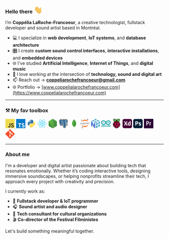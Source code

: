 ### Hello there <img src='https://github.com/Copp31/Copp31/blob/main/waving.gif' width='30px'>


I’m **Coppélia LaRoche-Francoeur**, a creative technologist, fullstack developer and sound artist based in Montréal.

- 💻 I specialize in **web development**, **IoT systems**, and **database architecture**
- 🎛️ I create **custom sound control interfaces**, **interactive installations**, and **embedded devices**
- 🌐 I’ve studied **Artificial Intelligence**, **Internet of Things**, and **digital music**
- 🎨 I love working at the intersection of **technology, sound and digital art**
- 📫 Reach out → **coppeliarochefrancoeur@gmail.com**
- 🌐 Portfolio → [www.coppelialarochefrancoeur.com](https://www.coppelialarochefrancoeur.com)

---

### ⚒️ My fav toolbox

<p align="left">
  <img src="https://github.com/devicons/devicon/blob/master/icons/javascript/javascript-original.svg" width="30px" />
  <img src="https://github.com/devicons/devicon/blob/master/icons/typescript/typescript-plain.svg" width="30px" />
  <img src="https://github.com/devicons/devicon/blob/master/icons/python/python-original.svg" width="30px" />
  <img src="https://github.com/devicons/devicon/blob/master/icons/react/react-original.svg" width="30px" />
  <img src="https://github.com/devicons/devicon/blob/master/icons/nodejs/nodejs-original.svg" width="30px" />
  <img src="https://github.com/devicons/devicon/blob/master/icons/postgresql/postgresql-original.svg" width="30px" />
  <img src="https://github.com/devicons/devicon/blob/master/icons/mongodb/mongodb-original.svg" width="30px" />
  <img src="https://github.com/devicons/devicon/blob/master/icons/jupyter/jupyter-original-wordmark.svg" width="30px" />
  <img src="https://github.com/devicons/devicon/blob/master/icons/numpy/numpy-original.svg" width="30px" />
  <img src="https://github.com/devicons/devicon/blob/master/icons/arduino/arduino-original-wordmark.svg" width="30px" />
  <img src="https://github.com/devicons/devicon/blob/master/icons/raspberrypi/raspberrypi-original.svg" width="30px" />
  <img src="https://github.com/devicons/devicon/blob/master/icons/xd/xd-plain.svg" width="30px" />
  <img src="https://github.com/devicons/devicon/blob/master/icons/photoshop/photoshop-plain.svg" width="30px" />
  <img src="https://github.com/devicons/devicon/blob/master/icons/premierepro/premierepro-plain.svg" width="30px" />
  <img src="https://github.com/devicons/devicon/blob/master/icons/git/git-original.svg" width="30px" />
</p>

---

### About me

I'm a developer and digital artist passionate about building tech that resonates emotionally. Whether it’s coding interactive tools, designing immersive soundscapes, or helping nonprofits streamline their tech, I approach every project with creativity and precision.

I currently work as:
- 🧠 **Fullstack developer & IoT programmer**
- 🎧 **Sound artist and audio designer**
- 🤝 **Tech consultant for cultural organizations**
- 🎬 **Co-director of the Festival Filministes**

Let's build something meaningful together.
